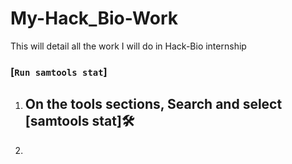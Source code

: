 # My-Hack_Bio-Work
This will detail all the work I will do in Hack-Bio internship



### [`Run samtools stat`]

1. ## On the tools sections, Search and select [samtools stat]🛠️
2. 
